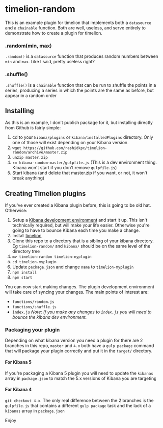 # timelion-random

This is an example plugin for timelion that implements both a `datasource` and a `chainable` function. Both are well, useless, and serve entirely to demonstrate how to create a plugin for timelion.

### .random(min, max)
`.random()` is a `datasource` function that produces random numbers between `min` and `max`. Like I said, pretty useless right? 

### .shuffle()
`.shuffle()` is a `chainable` function that can be run to shuffle the points in a series, producing a series in which the points are the same as before, but appear in a random order

## Installing
As this is an example, I don't publish package for it, but installing directly from Github is fairly simple:

1. cd to your `kibana/plugins` or `kibana/installedPlugins` directory. Only one of those will exist depending on your Kibana version. 
2. `wget https://github.com/rashidkpc/timelion-random/archive/master.zip`
3. `unzip master.zip`
4. `rm kibana-random-master/gulpfile.js` (This is a dev environment thing. Kibana won't start if you don't remove `gulpfile.js`)
4. Start kibana (and delete that master.zip if you want, or not, it won't break anything)

## Creating Timelion plugins
If you've ever created a Kibana plugin before, this is going to be old hat. Otherwise:

1. Setup a [Kibana development environment](https://github.com/elastic/kibana/blob/master/CONTRIBUTING.md#development-environment-setup) and start it up. This isn't technically required, but will make your life easier. Otherwise you're going to have to bounce Kibana each time you make a change.
2. Install [timelion](https://github.com/elastic/timelion)
3. Clone this repo to a directory that is a sibling of your kibana directory. Eg `timelion-random/` and `kibana/` should be on the same level of the directory tree
4. `mv timelion-random timelion-myplugin`
3. `cd timelion-myplugin`
4. Update `package.json` and change `name` to `timelion-myplugin`
5. `npm install`
6. `npm start`

You can now start making changes. The plugin development environment will take care of syncing your changes. The main points of interest are:

- `functions/random.js`
- `functions/shuffle.js`
- `index.js` *Note: If you make any changes to `index.js` you will need to bounce the kibana dev environment.*

### Packaging your plugin
Depending on what kibana version you need a plugin for there are 2 branches in this repo, `master` and `4.x` both have a `gulp package` command that will package your plugin correctly and put it in the `target/` directory. 

#### For Kibana 5
If you're packaging a Kibana 5 plugin you will need to update the `kibanas` array in `package.json` to match the 5.x versions of Kibana you are targeting

#### For Kibana 4
`git checkout 4.x`. The only real difference between the 2 branches is the `gulpfile.js` that contains a different `gulp package` task and the lack of a `kibanas` array in `package.json`

Enjoy
